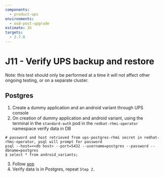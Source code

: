 ```yaml
---
components:
  - product-ups
environments:
  - osd-post-upgrade
estimate: 1h
targets:
  - 2.7.0
---
```


# J11 - Verify UPS backup and restore

Note: this test should only be performed at a time it will not affect other ongoing testing, or on a separate cluster.

## Postgres

1. Create a dummy application and an android variant through UPS console
2. On creation of dummy application and android variant, using the terminal in the `standard-auth` pod in the `redhat-rhmi-operator` namespace verify data in DB

```
# password and host retrieved from ups-postgres-rhmi secret in redhat-rhmi-operator, psql will prompt for password
psql --host=<<db host> --port=5432 --username=postgres --password --dbname=postgres
$ select * from android_variants;
```

3. Follow [sop](https://github.com/RHCloudServices/integreatly-help/blob/master/sops/2.x/backup_restore/ups_backup_and_restore.md#unified-push-server-ups-backup-and-restoration)
4. Verify data is in Postgres, repeat `Step 2.`
